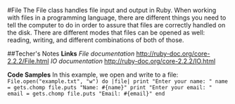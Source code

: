 #File
The File class handles file input and output in Ruby.
When working with files in a programming language, there are different things you need to tell the computer to do in order to assure that files are correctly handled on the disk.
There are different modes that files can be opened as well: reading, writing, and different combinations of both of those.

##Techer's Notes
**Links**
    _File documentation_ http://ruby-doc.org/core-2.2.2/File.html
    _IO documentation_ http://ruby-doc.org/core-2.2.2/IO.html

**Code Samples**
In this example, we open and write to a file:
`
File.open("example.txt", "w") do |file|
  print "Enter your name: "
  name = gets.chomp
  file.puts "Name: #{name}"
  print "Enter your email: "
  email = gets.chomp
  file.puts "Email: #{email}"
end`
